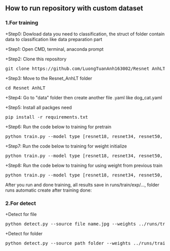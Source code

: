 <h2>How to run repository with custom dataset</h2>
  <h3>1.For training</h3>
  <p>+Step0: Dowload data you need to classification, the struct of folder contain data to classification like data preparation part</p>
  <p>+Step1: Open CMD, terminal, anaconda prompt</p>
  <p>+Step2: Clone this repository<p>
  <pre>git clone https://github.com/LuongTuanAnh163002/Resnet_AnhLT.git</pre>
  <p>+Step3: Move to the Resnet_AnhLT folder</p>
  <pre>cd Resnet_AnhLT</pre>
  <p>+Step4: Go to "data" folder then create another file .yaml like dog_cat.yaml</p>
  <p>+Step5: Install all packges need</p>
  <pre>pip install -r requirements.txt</pre>
  <p>+Step6: Run the code below to training for pretrain</p>
  <pre>python train.py --model_type [resnet18, resnet34, resnet50, resnet101, resnet152] --pretrained --freeze --data file_name.yaml --epochs 50 --device [0, 1, 2,..]</pre>
  <p>+Step7: Run the code below to training for weight initialize</p>
  <pre>python train.py --model_type [resnet18, resnet34, resnet50, resnet101, resnet152] --data file_name.yaml --epochs 50 --device [0, 1, 2,..]</pre>
  <p>+Step8: Run the code below to training for using weight from previous train</p>
  <pre>python train.py --model_type [resnet18, resnet34, resnet50, resnet101, resnet152] --weight_init [file_name.pt, file_name.pth] --data file_name.yaml --epochs 50 --device [0, 1, 2,..]</pre>
  <p>After you run and done training, all results save in runs/train/exp/..., folder runs automatic create after training done:</p>

  <h3>2.For detect</h3>
  <p>+Detect for file</p>
  <pre>python detect.py --source file_name.jpg --weights ../runs/train/../weights/__.pth --device [0, 1, 2,..]</pre>
  <p>+Detect for folder</p>
  <pre>python detect.py --source path_folder --weights ../runs/train/../weights/__.pth --device [0, 1, 2,..]</pre>
